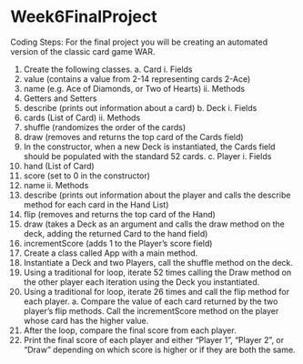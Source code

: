 # Week6FinalProject

Coding Steps:
For the final project you will be creating an automated version of the classic card game WAR.
1.	Create the following classes.
a.	Card
i.	Fields
1.	value (contains a value from 2-14 representing cards 2-Ace)
2.	name (e.g. Ace of Diamonds, or Two of Hearts)
ii.	Methods
1.	Getters and Setters
2.	describe (prints out information about a card)
b.	Deck
i.	Fields
1.	cards (List of Card)
ii.	Methods
1.	shuffle (randomizes the order of the cards)
2.	draw (removes and returns the top card of the Cards field)
3.	In the constructor, when a new Deck is instantiated, the Cards field should be populated with the standard 52 cards.
c.	Player
i.	Fields
1.	hand (List of Card)
2.	score (set to 0 in the constructor)
3.	name
ii.	Methods
1.	describe (prints out information about the player and calls the describe method for each card in the Hand List)
2.	flip (removes and returns the top card of the Hand)
3.	draw (takes a Deck as an argument and calls the draw method on the deck, adding the returned Card to the hand field)
4.	incrementScore (adds 1 to the Player’s score field)
2.	Create a class called App with a main method.
3.	Instantiate a Deck and two Players, call the shuffle method on the deck.
4.	Using a traditional for loop, iterate 52 times calling the Draw method on the other player each iteration using the Deck you instantiated.
5.	Using a traditional for loop, iterate 26 times and call the flip method for each player.
a.	Compare the value of each card returned by the two player’s flip methods. Call the incrementScore method on the player whose card has the higher value.
6.	After the loop, compare the final score from each player. 
7.	Print the final score of each player and either “Player 1”, “Player 2”, or “Draw” depending on which score is higher or if they are both the same.
